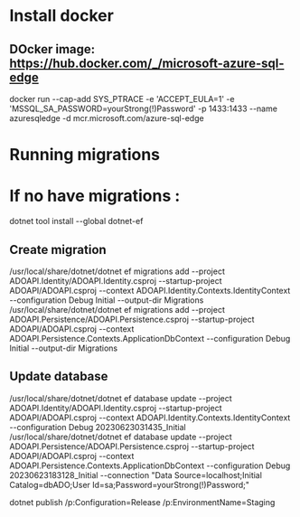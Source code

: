 # Install docker
## DOcker image: https://hub.docker.com/_/microsoft-azure-sql-edge


docker run --cap-add SYS_PTRACE -e 'ACCEPT_EULA=1' -e 'MSSQL_SA_PASSWORD=yourStrong(!)Password' -p 1433:1433 --name azuresqledge -d mcr.microsoft.com/azure-sql-edge


# Running migrations
# If no have migrations :
dotnet tool install --global dotnet-ef

## Create migration
/usr/local/share/dotnet/dotnet ef migrations add --project ADOAPI.Identity/ADOAPI.Identity.csproj --startup-project ADOAPI/ADOAPI.csproj --context ADOAPI.Identity.Contexts.IdentityContext --configuration Debug Initial --output-dir Migrations
/usr/local/share/dotnet/dotnet ef migrations add --project ADOAPI.Persistence/ADOAPI.Persistence.csproj --startup-project ADOAPI/ADOAPI.csproj --context ADOAPI.Persistence.Contexts.ApplicationDbContext --configuration Debug Initial --output-dir Migrations

## Update database

/usr/local/share/dotnet/dotnet ef database update --project ADOAPI.Identity/ADOAPI.Identity.csproj --startup-project ADOAPI/ADOAPI.csproj --context ADOAPI.Identity.Contexts.IdentityContext --configuration Debug 20230623031435_Initial
/usr/local/share/dotnet/dotnet ef database update --project ADOAPI.Persistence/ADOAPI.Persistence.csproj --startup-project ADOAPI/ADOAPI.csproj --context ADOAPI.Persistence.Contexts.ApplicationDbContext --configuration Debug 20230623183128_Initial --connection "Data Source=localhost;Initial Catalog=dbADO;User Id=sa;Password=yourStrong(!)Password;"




dotnet publish /p:Configuration=Release /p:EnvironmentName=Staging